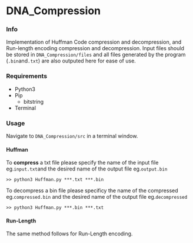# DNA_Compression
### Info
Implementation of Huffman Code compression and decompression, and Run-length encoding compression and decompression.
Input files should be stored in `DNA_Compression/files` and all files generated by the program (`.bin`and`.txt`) are also outputed here for ease of use.

### Requirements
- Python3
- Pip
	- bitstring
- Terminal

### Usage
Navigate to `DNA_Compression/src` in a terminal window.
#### Huffman
To **compress** a txt file please specify the name of the input file eg.`input.txt`and the desired name of the output file eg.`output.bin`
```
>> python3 Huffman.py ***.txt ***.bin
```
To decompress a bin file please specificy the name of the compressed eg.`compressed.bin` and the desired name of the output file eg.`decompressed`
```
>> python3 Huffman.py ***.bin ***.txt
```
#### Run-Length
The same method follows for Run-Length encoding.
 
